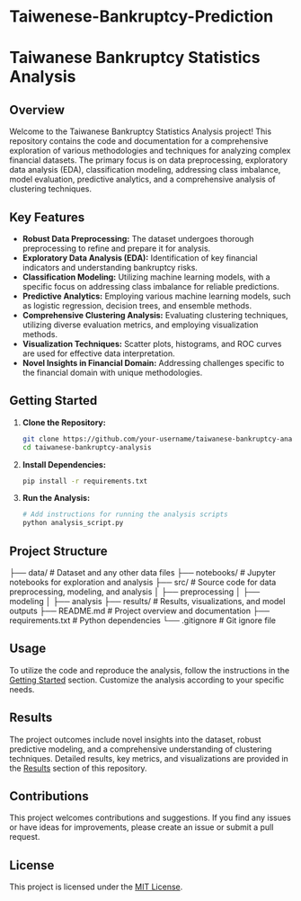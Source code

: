 # Taiwenese-Bankruptcy-Prediction

# Taiwanese Bankruptcy Statistics Analysis

## Overview

Welcome to the Taiwanese Bankruptcy Statistics Analysis project! This repository contains the code and documentation for a comprehensive exploration of various methodologies and techniques for analyzing complex financial datasets. The primary focus is on data preprocessing, exploratory data analysis (EDA), classification modeling, addressing class imbalance, model evaluation, predictive analytics, and a comprehensive analysis of clustering techniques.

## Key Features

- **Robust Data Preprocessing:** The dataset undergoes thorough preprocessing to refine and prepare it for analysis.
- **Exploratory Data Analysis (EDA):** Identification of key financial indicators and understanding bankruptcy risks.
- **Classification Modeling:** Utilizing machine learning models, with a specific focus on addressing class imbalance for reliable predictions.
- **Predictive Analytics:** Employing various machine learning models, such as logistic regression, decision trees, and ensemble methods.
- **Comprehensive Clustering Analysis:** Evaluating clustering techniques, utilizing diverse evaluation metrics, and employing visualization methods.
- **Visualization Techniques:** Scatter plots, histograms, and ROC curves are used for effective data interpretation.
- **Novel Insights in Financial Domain:** Addressing challenges specific to the financial domain with unique methodologies.

## Getting Started

1. **Clone the Repository:**

    ```bash
    git clone https://github.com/your-username/taiwanese-bankruptcy-analysis.git
    cd taiwanese-bankruptcy-analysis
    ```

2. **Install Dependencies:**

    ```bash
    pip install -r requirements.txt
    ```

3. **Run the Analysis:**

    ```bash
    # Add instructions for running the analysis scripts
    python analysis_script.py
    ```

## Project Structure
├── data/ # Dataset and any other data files
├── notebooks/ # Jupyter notebooks for exploration and analysis
├── src/ # Source code for data preprocessing, modeling, and analysis
│ ├── preprocessing
│ ├── modeling
│ ├── analysis
├── results/ # Results, visualizations, and model outputs
├── README.md # Project overview and documentation
├── requirements.txt # Python dependencies
└── .gitignore # Git ignore file



## Usage

To utilize the code and reproduce the analysis, follow the instructions in the [Getting Started](#getting-started) section. Customize the analysis according to your specific needs.

## Results

The project outcomes include novel insights into the dataset, robust predictive modeling, and a comprehensive understanding of clustering techniques. Detailed results, key metrics, and visualizations are provided in the [Results](#results) section of this repository.

## Contributions

This project welcomes contributions and suggestions. If you find any issues or have ideas for improvements, please create an issue or submit a pull request.

## License

This project is licensed under the [MIT License](LICENSE).


